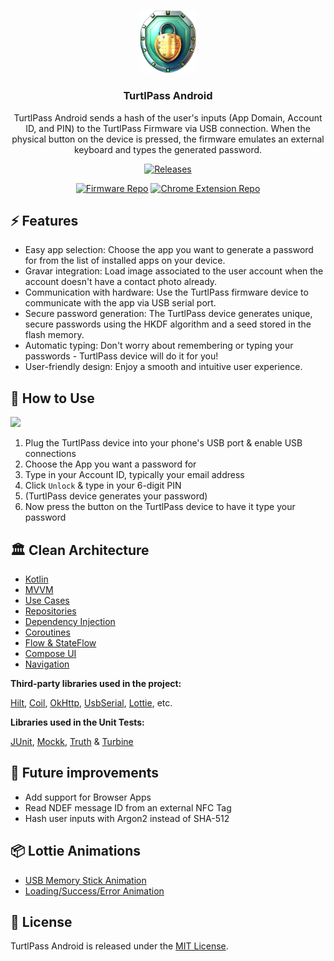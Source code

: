 <p align="center">
<img src="https://raw.githubusercontent.com/TurtlPass/turtlpass-firmware-arduino/main/assets/icon.png" alt="logo" width=90>
<h3 align="center">TurtlPass Android</h3>
<p align="center">
TurtlPass Android sends a hash of the user's inputs (App Domain, Account ID, and PIN) to the TurtlPass Firmware via USB connection. When the physical button on the device is pressed, the firmware emulates an external keyboard and types the generated password.</p>
<p align="center">
<a href="https://github.com/TurtlPass/turtlpass-android/releases"><img src="https://img.shields.io/badge/Android%20App-v1.0.0-green?logo=android" alt="Releases"/></a></p>
<p align="center">
<a href="https://github.com/TurtlPass/turtlpass-firmware-arduino"><img src="https://img.shields.io/badge/Arduino%20Firmware-v1.0.0-blue?logo=arduino" alt="Firmware Repo"/></a>
<a href="https://github.com/TurtlPass/turtlpass-chrome-extension"><img src="https://img.shields.io/badge/Chrome%20Extension-v1.0.0-blue?logo=googlechrome" alt="Chrome Extension Repo"/></a>
</p>


## ⚡ Features

* Easy app selection: Choose the app you want to generate a password for from the list of installed apps on your device.
* Gravar integration: Load image associated to the user account when the account doesn't have a contact photo already.
* Communication with hardware: Use the TurtlPass firmware device to communicate with the app via USB serial port.
* Secure password generation: The TurtlPass device generates unique, secure passwords using the HKDF algorithm and a seed stored in the flash memory.
* Automatic typing: Don't worry about remembering or typing your passwords - TurtlPass device will do it for you!
* User-friendly design: Enjoy a smooth and intuitive user experience.


## 🔑 How to Use

<img src="how-to.gif" width="300px">

1. Plug the TurtlPass device into your phone's USB port & enable USB connections
2. Choose the App you want a password for
3. Type in your Account ID, typically your email address
4. Click `Unlock` & type in your 6-digit PIN
6. (TurtlPass device generates your password)
7. Now press the button on the TurtlPass device to have it type your password


## 🏛️ Clean Architecture

* [Kotlin](https://kotlinlang.org/)
* [MVVM](https://developer.android.com/topic/libraries/architecture/viewmodel)
* [Use Cases](https://developer.android.com/topic/architecture/domain-layer#use-cases-kotlin)
* [Repositories](https://developer.android.com/topic/architecture#data-layer)
* [Dependency Injection](https://developer.android.com/training/dependency-injection/hilt-android)
* [Coroutines](https://github.com/Kotlin/kotlinx.coroutines)
* [Flow & StateFlow](https://kotlinlang.org/docs/flow.html)
* [Compose UI](https://developer.android.com/jetpack/androidx/releases/compose-ui)
* [Navigation](https://developer.android.com/jetpack/compose/navigation)

**Third-party libraries used in the project:**

[Hilt](https://dagger.dev/hilt/), [Coil](https://github.com/coil-kt/coil), [OkHttp](https://github.com/square/okhttp), [UsbSerial](https://github.com/felHR85/UsbSerial), [Lottie](https://github.com/airbnb/lottie-android), etc.

**Libraries used in the Unit Tests:**

[JUnit](https://junit.org/junit5/), [Mockk](https://github.com/mockk/mockk),  [Truth](https://github.com/google/truth) & [Turbine](https://github.com/cashapp/turbine)


## 🔮 Future improvements

* Add support for Browser Apps
* Read NDEF message ID from an external NFC Tag
* Hash user inputs with Argon2 instead of SHA-512


## 📦 Lottie Animations

* [USB Memory Stick Animation](https://lottiefiles.com/20358-usb-memory-stick-animation)
* [Loading/Success/Error Animation](https://lottiefiles.com/627-loading-success-failed)


## 📄 License

TurtlPass Android is released under the [MIT License](https://github.com/TurtlPass/turtlpass-android/blob/master/LICENSE).
